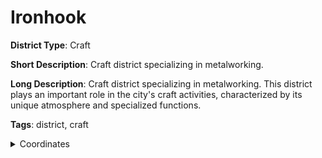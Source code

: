 # Ironhook

**District Type**: Craft

**Short Description**: Craft district specializing in metalworking.

**Long Description**: Craft district specializing in metalworking. This district plays an important role in the city's craft activities, characterized by its unique atmosphere and specialized functions.

**Tags**: district, craft

<details>
<summary>Coordinates</summary>

- [5055,4060]
- [5191,4170]
- [5191,4198]
- [5287,4242]
- [5341,4170]
- [5417,4168]
- [5431,4130]
- [5551,4092]
- [5563,4040]
- [5629,4002]
- [5607,3930]
- [5611,3832]
- [5677,3746]
- [5765,3704]
- [5755,3610]
- [5719,3566]
- [5753,3362]
- [5697,3322]

</details>
